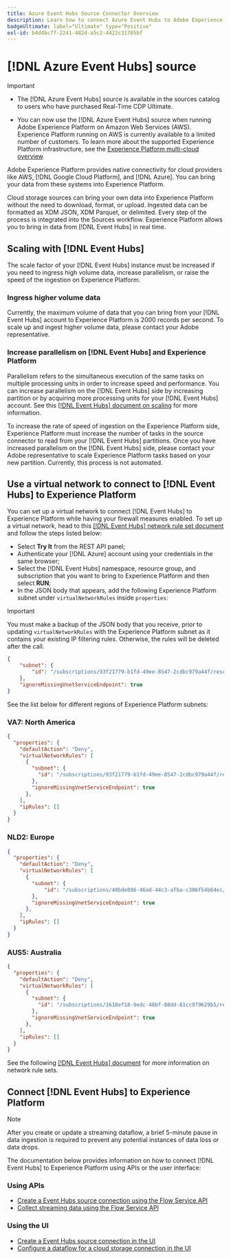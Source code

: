 ```yaml
---
title: Azure Event Hubs Source Connector Overview
description: Learn how to connect Azure Event Hubs to Adobe Experience Platform using APIs or the user interface.
badgeUltimate: label="Ultimate" type="Positive"
exl-id: b4d4bc7f-2241-482d-a5c2-4422c31705bf
---
```

# [!DNL Azure Event Hubs] source

>[!IMPORTANT]
>
>* The [!DNL Azure Event Hubs] source is available in the sources catalog to users who have purchased Real-Time CDP Ultimate.
>
>* You can now use the [!DNL Azure Event Hubs] source when running Adobe Experience Platform on Amazon Web Services (AWS). Experience Platform running on AWS is currently available to a limited number of customers. To learn more about the supported Experience Platform infrastructure, see the [Experience Platform multi-cloud overview](../../../landing/multi-cloud.md).

Adobe Experience Platform provides native connectivity for cloud providers like AWS, [!DNL Google Cloud Platform], and [!DNL Azure]. You can bring your data from these systems into Experience Platform.

Cloud storage sources can bring your own data into Experience Platform without the need to download, format, or upload. Ingested data can be formatted as XDM JSON, XDM Parquet, or delimited. Every step of the process is integrated into the Sources workflow. Experience Platform allows you to bring in data from [!DNL Event Hubs] in real time.

## Scaling with [!DNL Event Hubs]

The scale factor of your [!DNL Event Hubs] instance must be increased if you need to ingress high volume data, increase parallelism, or raise the speed of the ingestion on Experience Platform.

### Ingress higher volume data

Currently, the maximum volume of data that you can bring from your [!DNL Event Hubs] account to Experience Platform is 2000 records per second. To scale up and ingest higher volume data, please contact your Adobe representative.

### Increase parallelism on [!DNL Event Hubs] and Experience Platform

Parallelism refers to the simultaneous execution of the same tasks on multiple processing units in order to increase speed and performance. You can increase parallelism on the [!DNL Event Hubs] side by increasing partition or by acquiring more processing units for your [!DNL Event Hubs] account. See this [[!DNL Event Hubs] document on scaling](https://docs.microsoft.com/en-us/azure/event-hubs/event-hubs-scalability) for more information.

To increase the rate of speed of ingestion on the Experience Platform side, Experience Platform must increase the number of tasks in the source connector to read from your [!DNL Event Hubs] partitions. Once you have increased parallelism on the [!DNL Event Hubs] side, please contact your Adobe representative to scale Experience Platform tasks based on your new partition. Currently, this process is not automated.

## Use a virtual network to connect to [!DNL Event Hubs] to Experience Platform

You can set up a virtual network to connect [!DNL Event Hubs] to Experience Platform while having your firewall measures enabled. To set up a virtual network, head to this [[!DNL Event Hubs] network rule set document](https://learn.microsoft.com/en-us/azure/event-hubs/network-security) and follow the steps listed below:

* Select **Try It** from the REST API panel; 
* Authenticate your [!DNL Azure] account using your credentials in the same browser;
* Select the [!DNL Event Hubs] namespace, resource group, and subscription that you want to bring to Experience Platform and then select **RUN**;
* In the JSON body that appears, add the following Experience Platform subnet under `virtualNetworkRules` inside `properties`:


>[!IMPORTANT]
>
>You must make a backup of the JSON body that you receive, prior to updating `virtualNetworkRules` with the Experience Platform subnet as it contains your existing IP filtering rules. Otherwise, the rules will be deleted after the call.


```json
{
    "subnet": {
        "id": "/subscriptions/93f21779-b1fd-49ee-8547-2cdbc979a44f/resourceGroups/ethos_12_prod_va7_network/providers/Microsoft.Network/virtualNetworks/ethos_12_prod_va7_network_10_19_144_0_22/subnets/ethos_12_prod_va7_network_10_19_144_0_22"
    },
    "ignoreMissingVnetServiceEndpoint": true
}
```

See the list below for different regions of Experience Platform subnets:

### VA7: North America

```json
{
  "properties": {
    "defaultAction": "Deny",
    "virtualNetworkRules": [
      {
        "subnet": {
          "id": "/subscriptions/93f21779-b1fd-49ee-8547-2cdbc979a44f/resourceGroups/ethos_12_prod_va7_network/providers/Microsoft.Network/virtualNetworks/ethos_12_prod_va7_network_10_19_144_0_22/subnets/ethos_12_prod_va7_network_10_19_144_0_22"
        },
        "ignoreMissingVnetServiceEndpoint": true
      },
    ],
    "ipRules": []
  }
}
```

### NLD2: Europe

```json
{
  "properties": {
    "defaultAction": "Deny",
    "virtualNetworkRules": [
      {
        "subnet": {
            "id": "/subscriptions/40bde086-46ad-44c3-afba-c306f54b64ec/resourceGroups/ethos_12_prod_nld2_network/providers/Microsoft.Network/virtualNetworks/ethos_12_prod_nld2-vnet/subnets/ethos_12_prod_nld2_network_10_20_40_0_23"
        }, 
        "ignoreMissingVnetServiceEndpoint": true
      },
    ],
    "ipRules": []
  }
}
```

### AUS5: Australia

```json
{
  "properties": {
    "defaultAction": "Deny",
    "virtualNetworkRules": [
      {
        "subnet": {
          "id": "/subscriptions/1618ef18-9edc-48bf-88dd-61cc979629b5/resourceGroups/ethos_12_prod_aus5_network/providers/Microsoft.Network/virtualNetworks/ethos_12_prod_aus5-vnet/subnets/ethos_12_prod_aus5_network_10_21_116_0_22"
        },
        "ignoreMissingVnetServiceEndpoint": true
      },
    ],
    "ipRules": []
  }
}
```

See the following [[!DNL Event Hubs] document](https://learn.microsoft.com/en-us/azure/event-hubs/network-security) for more information on network rule sets.

## Connect [!DNL Event Hubs] to Experience Platform

>[!NOTE]
>
>After you create or update a streaming dataflow, a brief 5-minute pause in data ingestion is required to prevent any potential instances of data loss or data drops.

The documentation below provides information on how to connect [!DNL Event Hubs] to Experience Platform using APIs or the user interface:

### Using APIs

* [Create a Event Hubs source connection using the Flow Service API](../../tutorials/api/create/cloud-storage/eventhub.md)
* [Collect streaming data using the Flow Service API](../../tutorials/api/collect/streaming.md)

### Using the UI

* [Create a Event Hubs source connection in the UI](../../tutorials/ui/create/cloud-storage/eventhub.md)
* [Configure a dataflow for a cloud storage connection in the UI](../../tutorials/ui/dataflow/streaming/cloud-storage-streaming.md)
